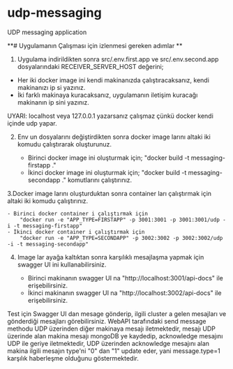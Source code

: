 # udp-messaging
UDP messaging application


**# Uygulamanın Çalışması için izlenmesi gereken adımlar **

1. Uygulama indirildikten sonra src/.env.first.app ve src/.env.second.app dosyalarındaki RECEIVER_SERVER_HOST değerini;

  - Her iki docker image ini kendi makinanızda çalıştıracaksanız, kendi makinanızı ip si yazınız.
  - İki farklı makinaya kuracaksanız, uygulamanın iletişim kuracağı makinanın ip sini yazınız. 
  
  UYARI: localhost veya 127.0.0.1 yazarsanız çalışmaz çünkü docker kendi içinde udp yapar.


2. Env un dosyalarını değiştirdikten sonra docker image larını altaki iki komudu çalıştırarak oluşturunuz.

   - Birinci docker image ini oluşturmak için; 
      "docker build -t messaging-firstapp ."
   - İkinci docker image ini oluşturmak için; 
      "docker build -t messaging-secondapp ." komutlarını çalıştırınız.


3.Docker image larını oluşturduktan sonra container ları çalıştırmak için altaki iki komudu çalıştırınız.

    - Birinci docker container i çalıştırmak için 
        "docker run -e "APP_TYPE=FIRSTAPP" -p 3001:3001 -p 3001:3001/udp -i -t messaging-firstapp"
    - İkinci docker container i çalıştırmak için 
        "docker run -e "APP_TYPE=SECONDAPP" -p 3002:3002 -p 3002:3002/udp -i -t messaging-secondapp"


4. Image lar ayağa kaltıktan sonra karşılıklı mesajlaşma yapmak için swagger UI ini kullanabilirsiniz.

   - Birinci makinanın swagger UI na "http://localhost:3001/api-docs" ile erişebilirsiniz.
   - İkinci makinanın swagger UI na "http://localhost:3002/api-docs" ile erişebilirsiniz.

Test için Swagger UI dan mesage gönderip, ilgili cluster a gelen mesajları ve gönderdiği mesajları görebilirsiniz. 
WebAPI tarafındaki send message methodu UDP üzerinden diğer makinaya mesajı iletmektedir, mesajı UDP üzerinde alan makina mesajı 
mongoDB ye kaydedip, acknowledge mesajını UDP ile geriye iletmektedir, UDP üzerinden acknowledge mesajını alan makina 
ilgili mesajın type'ni "0" dan "1" update eder, yani message.type=1 karşılık haberleşme olduğunu göstermektedir.
